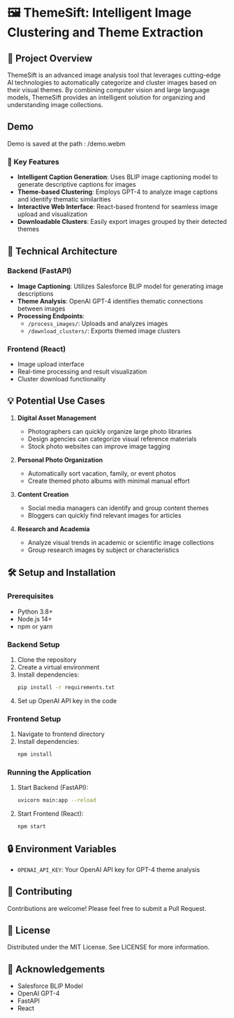 # 🖼️ ThemeSift: Intelligent Image Clustering and Theme Extraction

## 📝 Project Overview

ThemeSift is an advanced image analysis tool that leverages cutting-edge AI technologies to automatically categorize and cluster images based on their visual themes. By combining computer vision and large language models, ThemeSift provides an intelligent solution for organizing and understanding image collections.

## Demo
Demo is saved at the path : /demo.webm

### 🚀 Key Features

- **Intelligent Caption Generation**: Uses BLIP image captioning model to generate descriptive captions for images
- **Theme-based Clustering**: Employs GPT-4 to analyze image captions and identify thematic similarities
- **Interactive Web Interface**: React-based frontend for seamless image upload and visualization
- **Downloadable Clusters**: Easily export images grouped by their detected themes

## 🤖 Technical Architecture

### Backend (FastAPI)
- **Image Captioning**: Utilizes Salesforce BLIP model for generating image descriptions
- **Theme Analysis**: OpenAI GPT-4 identifies thematic connections between images
- **Processing Endpoints**: 
  - `/process_images/`: Uploads and analyzes images
  - `/download_clusters/`: Exports themed image clusters

### Frontend (React)
- Image upload interface
- Real-time processing and result visualization
- Cluster download functionality

## 💡 Potential Use Cases

1. **Digital Asset Management**
   - Photographers can quickly organize large photo libraries
   - Design agencies can categorize visual reference materials
   - Stock photo websites can improve image tagging

2. **Personal Photo Organization**
   - Automatically sort vacation, family, or event photos
   - Create themed photo albums with minimal manual effort

3. **Content Creation**
   - Social media managers can identify and group content themes
   - Bloggers can quickly find relevant images for articles

4. **Research and Academia**
   - Analyze visual trends in academic or scientific image collections
   - Group research images by subject or characteristics

## 🛠️ Setup and Installation

### Prerequisites
- Python 3.8+
- Node.js 14+
- npm or yarn

### Backend Setup
1. Clone the repository
2. Create a virtual environment
3. Install dependencies:
   ```bash
   pip install -r requirements.txt
   ```
4. Set up OpenAI API key in the code

### Frontend Setup
1. Navigate to frontend directory
2. Install dependencies:
   ```bash
   npm install
   ```

### Running the Application
1. Start Backend (FastAPI):
   ```bash
   uvicorn main:app --reload
   ```
2. Start Frontend (React):
   ```bash
   npm start
   ```

## 🔒 Environment Variables
- `OPENAI_API_KEY`: Your OpenAI API key for GPT-4 theme analysis

## 🌟 Contributing
Contributions are welcome! Please feel free to submit a Pull Request.

## 📄 License
Distributed under the MIT License. See LICENSE for more information.

## 🙏 Acknowledgements
- Salesforce BLIP Model
- OpenAI GPT-4
- FastAPI
- React
